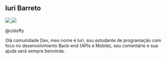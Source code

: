 ## Iuri Barreto

<a href="https://www.linkedin.com/in/iuri-barreto-38186081/">
    <img src="https://img.shields.io/badge/linkedin-%230077B5.svg?&style=for-the-badge&logo=linkedin&logoColor=white" />
 </a>
 <a href="https://twitter.com/cidoffy">
    <img src="https://img.shields.io/badge/Twitter-1DA1F2?style=for-the-badge&logo=twitter&logoColor=white" />
 </a>
 
 @cidoffy

Olá comunidade Dev, meu nome é Iuri, sou estudante de programação com foco no desenvolvimento Back-end (APIs e Mobile), seu comentário e sua ajuda será sempre benvinda. 
